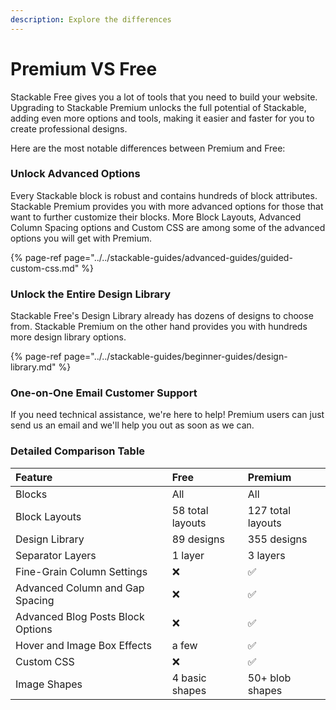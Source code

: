 ```yaml
---
description: Explore the differences
---
```


# Premium VS Free

Stackable Free gives you a lot of tools that you need to build your website. Upgrading to Stackable Premium unlocks the full potential of Stackable, adding even more options and tools, making it easier and faster for you to create professional designs.

Here are the most notable differences between Premium and Free:

### Unlock Advanced Options

Every Stackable block is robust and contains hundreds of block attributes. Stackable Premium provides you with more advanced options for those that want to further customize their blocks. More Block Layouts, Advanced Column Spacing options and Custom CSS are among some of the advanced options you will get with Premium.

{% page-ref page="../../stackable-guides/advanced-guides/guided-custom-css.md" %}

### Unlock the Entire Design Library

Stackable Free's Design Library already has dozens of designs to choose from. Stackable Premium on the other hand provides you with hundreds more design library options.

{% page-ref page="../../stackable-guides/beginner-guides/design-library.md" %}

### One-on-One Email Customer Support

If you need technical assistance, we're here to help! Premium users can just send us an email and we'll help you out as soon as we can.

### Detailed Comparison Table

| Feature | Free | Premium |
| :--- | :--- | :--- |
| Blocks | All | All |
| Block Layouts | 58 total layouts | 127 total layouts |
| Design Library | 89 designs | 355 designs |
| Separator Layers | 1 layer | 3 layers |
| Fine-Grain Column Settings | ❌ | ✅ |
| Advanced Column and Gap Spacing | ❌ | ✅ |
| Advanced Blog Posts Block Options | ❌ | ✅ |
| Hover and Image Box Effects | a few | ✅ |
| Custom CSS | ❌ | ✅ |
| Image Shapes | 4 basic shapes | 50+ blob shapes |

